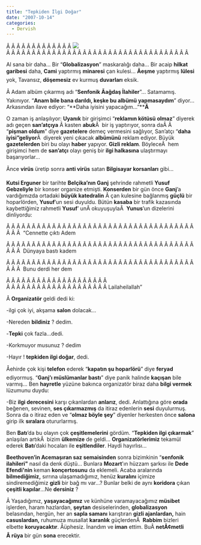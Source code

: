 ```yaml
---
title: "Tepkiden İlgi Doğar"
date: "2007-10-14"
categories: 
  - Dervish
---
```


Â Â Â Â Â Â Â Â Â Â Â Â Â ![](/uploads/image/Gokay_Goksen2.jpg)Â Â Â Â Â Â Â Â Â Â Â Â Â Â Â Â Â Â Â Â Â Â Â Â Â Â Â Â Â Â Â Â Â Â Â Â 

Al sana bir daha... Bir “**Globalizasyon**” maskaralığı daha... Bir acaip **hilkat garibesi** daha, **Cami** yaptırmış **minaresi** çan kulesi... **Ãeşme** yaptırmış **lülesi** yok, Tavansız, **döşemesiz** ev kurmuş **duvarları** eksik.

Â Adam albüm çıkarmış adı “**Senfonik Ãağdaş İlahiler**”... Satamamış. Yakınıyor. “**Anam bile bana darıldı, keşke bu albümü yapmasaydım**” diyor... Arkasından ilave ediyor: “**Daha iyisini yapacağım...”****Â** 

O zaman iş anlaşılıyor: **Uyanık** bir girişimci “**reklamın kötüsü olmaz**” diyerek adı geçen **san’atçıya** Â kasten **abuk**Â  bir iş yaptırıyor, sonra daÂ Â  “**pişman oldum**” diye **gazetelere** demeç vermesini sağlıyor, San’atçı “**daha iyisi”geliyor**Â  diyerek yeni çıkacak **albümünü** reklam ediyor. Büyük **gazetelerden** biri bu olayı **haber** yapıyor. **Gizli reklam**. BöyleceÂ  hem girişimci hem de **san’atçı** olayı geniş bir **ilgi halkasına** ulaştırmayı başarıyorlar...

Ãnce **virüs** üretip sonra **anti virüs** satan **Bilgisayar korsanları** gibi...

**Kutsi Erguner** bir tarihte **Belçika’nın Ganj** şehrinde rahmetli **Yusuf Gebzeliyle** bir konser organize etmişti. **Konserden** bir gün önce **Ganj**’a vardığımızda ortadaki **büyük katedralin** Â çan kulesine bağlanmış **güçlü** bir hoparlörden, **Yusuf**’un sesi duyuldu. Bütün **kasaba** bir trafik kazasında kaybettiğimiz rahmetli **Yusuf**’ unÂ okuyuşuylaÂ  **Yunus**’un dizelerini dinliyordu:

Â Â Â Â Â Â Â Â Â Â Â Â Â Â Â Â Â Â Â Â Â Â Â Â Â Â Â Â Â Â Â Â Â Â Â Â Â Â Â Â  “Cennette çıktı Adem

Â Â Â Â Â Â Â Â Â Â Â Â Â Â Â Â Â Â Â Â Â Â Â Â Â Â Â Â Â Â Â Â Â Â Â Â Â Â Â Â  Dünyaya bastı kadem

Â Â Â Â Â Â Â Â Â Â Â Â Â Â Â Â Â Â Â Â Â Â Â Â Â Â Â Â Â Â Â Â Â Â Â Â Â Â Â Â  Bunu derdi her dem

Â Â Â Â Â Â Â Â Â Â Â Â Â Â Â Â Â Â Â Â  Â Â Â Â Â Â Â Â Â Â Â Â Â Â Â Â Â Â Â Â Lailaheilallah”

Â **Organizatör** geldi dedi ki:

\-ilgi çok iyi, akşama **salon** dolacak...

\-Nereden **bildiniz** ? dedim.

\-**Tepki** çok fazla...dedi.

\-Korkmuyor musunuz ? dedim

\-Hayır ! **tepkiden ilgi doğar**, dedi.

Åehirde çok kişi **telefon** ederek “**kapatın şu hoparlörü**” diye **feryad** ediyormuş. “**Ganj’ı müslümanlar bastı**” diye panik halinde **kaçışan** bile varmış... Ben **hayretle** yüzüne bakınca organizatör biraz daha **bilgi vermek** lüzumunu duydu:

\-Biz **ilgi derecesini** karşı çıkanlardan **anlarız**, dedi. Anlattığına göre **orada** beğenen, sevinen, **ses çıkarmazmış** da itiraz edenlerin **sesi** duyulurmuş. Sonra da o itiraz eden ve “**olmaz böyle şey**” diyenler herkesten önce **salona** girip ilk **sıralara** otururlarmış.

Ben **Batı**’da bu olayın çok **çeşitlemelerini** gördüm. “**Tepkiden ilgi çıkarmak**” anlaşılan artıkÂ  bizim **ülkemize** de geldi... **Organizatörlerimiz** tekamül ederek **Batı**’daki hocaları ile **eşitlendiler**. Haydi hayırlısı...

**Beethoven’in Acemaşıran saz semaisinden** sonra bizimkinin “**senfonik ilahileri"** nasıl da denk düştü... Bunlara **Mozart**'ın hüzzam şarkısı ile **Dede Efendi'nin** keman **konçertosunu** da eklemeli. Acaba aralarında **bilmediğimiz,** sırrına ulaşamadığımız, henüz **kuralını** içimize sindiremediğimiz **gizli** bir bağ mı var...? Bunlar belki de aynı **koridora** çıkan **çeşitli kapılar**...Ne **dersiniz** ?

Â Yaşadığımız, **yaşayacağımız** ve künhüne varamayacağımız **müsibet** işlerden, haram hazlardan, **şeytan** desiselerinden, **globalizasyon** belasından, hergün, her an **sapla samanı** karıştıran **gizli ajanlardan,** hain **casuslardan,** ruhumuza musallat **karanlık** güçlerdenÂ  **Rabbim** bizleri elbette **koruyacaktır**. Åüphesiz. İnandım ve **iman** ettim. BuÂ **netÃ¢metli Â rüya** bir gün **sona** erecektir.
